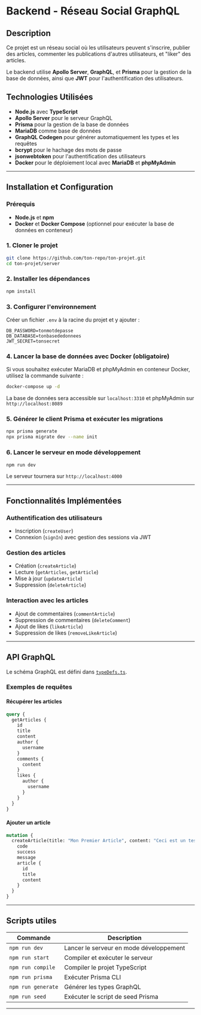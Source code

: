 # Backend - Réseau Social GraphQL

## Description
Ce projet est un réseau social où les utilisateurs peuvent s'inscrire, publier des articles, commenter les publications d'autres utilisateurs, et "liker" des articles.

Le backend utilise **Apollo Server**, **GraphQL**, et **Prisma** pour la gestion de la base de données, ainsi que **JWT** pour l'authentification des utilisateurs.

## Technologies Utilisées
- **Node.js** avec **TypeScript**
- **Apollo Server** pour le serveur GraphQL
- **Prisma** pour la gestion de la base de données
- **MariaDB** comme base de données
- **GraphQL Codegen** pour générer automatiquement les types et les requêtes
- **bcrypt** pour le hachage des mots de passe
- **jsonwebtoken** pour l'authentification des utilisateurs
- **Docker** pour le déploiement local avec **MariaDB** et **phpMyAdmin**

---

## Installation et Configuration

### Prérequis
- **Node.js** et **npm**
- **Docker** et **Docker Compose** (optionnel pour exécuter la base de données en conteneur)

### 1. Cloner le projet
```sh
git clone https://github.com/ton-repo/ton-projet.git
cd ton-projet/server
```

### 2. Installer les dépendances
```sh
npm install
```

### 3. Configurer l'environnement
Créer un fichier `.env` à la racine du projet et y ajouter :
```env
DB_PASSWORD=tonmotdepasse
DB_DATABASE=tonbasededonnees
JWT_SECRET=tonsecret
```

### 4. Lancer la base de données avec Docker (obligatoire)
Si vous souhaitez exécuter MariaDB et phpMyAdmin en conteneur Docker, utilisez la commande suivante :
```sh
docker-compose up -d
```
La base de données sera accessible sur `localhost:3310` et phpMyAdmin sur `http://localhost:8089`

### 5. Générer le client Prisma et exécuter les migrations
```sh
npx prisma generate
npx prisma migrate dev --name init
```

### 6. Lancer le serveur en mode développement
```sh
npm run dev
```
Le serveur tournera sur `http://localhost:4000`

---

## Fonctionnalités Implémentées

### Authentification des utilisateurs
- Inscription (`createUser`)
- Connexion (`signIn`) avec gestion des sessions via JWT

### Gestion des articles
- Création (`createArticle`)
- Lecture (`getArticles`, `getArticle`)
- Mise à jour (`updateArticle`)
- Suppression (`deleteArticle`)

### Interaction avec les articles
- Ajout de commentaires (`commentArticle`)
- Suppression de commentaires (`deleteComment`)
- Ajout de likes (`likeArticle`)
- Suppression de likes (`removeLikeArticle`)

---

## API GraphQL
Le schéma GraphQL est défini dans [`typeDefs.ts`](src/graphql/typeDefs.ts).

### Exemples de requêtes

#### Récupérer les articles
```graphql
query {
  getArticles {
    id
    title
    content
    author {
      username
    }
    comments {
      content
    }
    likes {
      author {
        username
      }
    }
  }
}
```

#### Ajouter un article
```graphql
mutation {
  createArticle(title: "Mon Premier Article", content: "Ceci est un test") {
    code
    success
    message
    article {
      id
      title
      content
    }
  }
}
```

---

## Scripts utiles

| Commande | Description |
|----------|------------|
| `npm run dev` | Lancer le serveur en mode développement |
| `npm run start` | Compiler et exécuter le serveur |
| `npm run compile` | Compiler le projet TypeScript |
| `npm run prisma` | Exécuter Prisma CLI |
| `npm run generate` | Générer les types GraphQL |
| `npm run seed` | Exécuter le script de seed Prisma |

---

